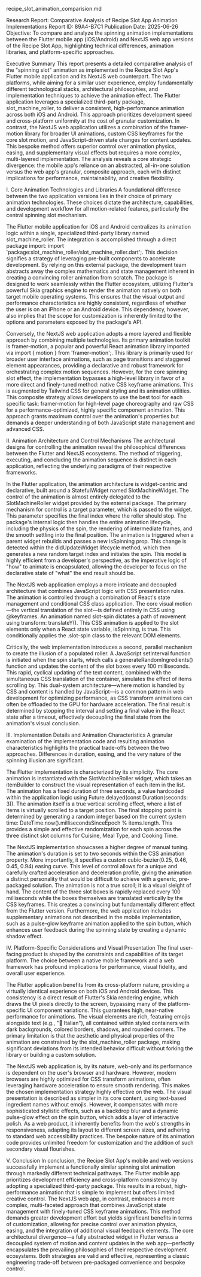 recipe_slot_animation_comparision.md

Research Report: Comparative Analysis of Recipe Slot App Animation Implementations
Report ID: 89A4-B7C1
Publication Date: 2025-06-26
Objective: To compare and analyze the spinning animation implementations between the Flutter mobile app (iOS/Android) and NextJS web app versions of the Recipe Slot App, highlighting technical differences, animation libraries, and platform-specific approaches.

Executive Summary
This report presents a detailed comparative analysis of the "spinning slot" animation as implemented in the Recipe Slot App's Flutter mobile application and its NextJS web counterpart. The two platforms, while aiming for a similar user experience, employ fundamentally different technological stacks, architectural philosophies, and implementation techniques to achieve the animation effect. The Flutter application leverages a specialized third-party package, slot_machine_roller, to deliver a consistent, high-performance animation across both iOS and Android. This approach prioritizes development speed and cross-platform uniformity at the cost of granular customization. In contrast, the NextJS web application utilizes a combination of the framer-motion library for broader UI animations, custom CSS keyframes for the core slot motion, and JavaScript-driven state changes for content updates. This bespoke method offers superior control over animation physics, easing, and supplementary visual effects but requires a more complex, multi-layered implementation. The analysis reveals a core strategic divergence: the mobile app's reliance on an abstracted, all-in-one solution versus the web app's granular, composite approach, each with distinct implications for performance, maintainability, and creative flexibility.

I. Core Animation Technologies and Libraries
A foundational difference between the two application versions lies in their choice of primary animation technologies. These choices dictate the architecture, capabilities, and development workflow for all motion-related features, particularly the central spinning slot mechanism.

The Flutter mobile application for iOS and Android centralizes its animation logic within a single, specialized third-party library named slot_machine_roller. The integration is accomplished through a direct package import: import 'package:slot_machine_roller/slot_machine_roller.dart';. This decision signifies a strategy of leveraging pre-built components to accelerate development. By relying on this external package, the development team abstracts away the complex mathematics and state management inherent in creating a convincing roller animation from scratch. The package is designed to work seamlessly within the Flutter ecosystem, utilizing Flutter's powerful Skia graphics engine to render the animation natively on both target mobile operating systems. This ensures that the visual output and performance characteristics are highly consistent, regardless of whether the user is on an iPhone or an Android device. This dependency, however, also implies that the scope for customization is inherently limited to the options and parameters exposed by the package's API.

Conversely, the NextJS web application adopts a more layered and flexible approach by combining multiple technologies. Its primary animation toolkit is framer-motion, a popular and powerful React animation library imported via import { motion } from 'framer-motion';. This library is primarily used for broader user interface animations, such as page transitions and staggered element appearances, providing a declarative and robust framework for orchestrating complex motion sequences. However, for the core spinning slot effect, the implementation bypasses a high-level library in favor of a more direct and finely-tuned method: native CSS keyframe animations. This is augmented by Tailwind CSS for general styling and its animation utilities. This composite strategy allows developers to use the best tool for each specific task: framer-motion for high-level page choreography and raw CSS for a performance-optimized, highly specific component animation. This approach grants maximum control over the animation's properties but demands a deeper understanding of both JavaScript state management and advanced CSS.

II. Animation Architecture and Control Mechanisms
The architectural designs for controlling the animation reveal the philosophical differences between the Flutter and NextJS ecosystems. The method of triggering, executing, and concluding the animation sequence is distinct in each application, reflecting the underlying paradigms of their respective frameworks.

In the Flutter application, the animation architecture is widget-centric and declarative, built around a StatefulWidget named SlotMachineWidget. The control of the animation is almost entirely delegated to the SlotMachineRoller widget provided by the external package. The primary mechanism for control is a target parameter, which is passed to the widget. This parameter specifies the final index where the roller should stop. The package's internal logic then handles the entire animation lifecycle, including the physics of the spin, the rendering of intermediate frames, and the smooth settling into the final position. The animation is triggered when a parent widget rebuilds and passes a new isSpinning prop. This change is detected within the didUpdateWidget lifecycle method, which then generates a new random target index and initiates the spin. This model is highly efficient from a developer's perspective, as the imperative logic of "how" to animate is encapsulated, allowing the developer to focus on the declarative state of "what" the end result should be.

The NextJS web application employs a more intricate and decoupled architecture that combines JavaScript logic with CSS presentation rules. The animation is controlled through a combination of React's state management and conditional CSS class application. The core visual motion—the vertical translation of the slot—is defined entirely in CSS using @keyframes. An animation named slot-spin dictates a path of movement using transform: translateY(). This CSS animation is applied to the slot elements only when a React state variable, isSpinning, is true. This conditionally applies the .slot-spin class to the relevant DOM elements.

Critically, the web implementation introduces a second, parallel mechanism to create the illusion of a populated roller. A JavaScript setInterval function is initiated when the spin starts, which calls a generateRandomIngredients() function and updates the content of the slot boxes every 100 milliseconds. This rapid, cyclical updating of the text content, combined with the simultaneous CSS translation of the container, simulates the effect of items scrolling by. This dual-system architecture—where motion is handled by CSS and content is handled by JavaScript—is a common pattern in web development for optimizing performance, as CSS transform animations can often be offloaded to the GPU for hardware acceleration. The final result is determined by stopping the interval and setting a final value in the React state after a timeout, effectively decoupling the final state from the animation's visual conclusion.

III. Implementation Details and Animation Characteristics
A granular examination of the implementation code and resulting animation characteristics highlights the practical trade-offs between the two approaches. Differences in duration, easing, and the very nature of the spinning illusion are significant.

The Flutter implementation is characterized by its simplicity. The core animation is instantiated with the SlotMachineRoller widget, which takes an itemBuilder to construct the visual representation of each item in the list. The animation has a fixed duration of three seconds, a value hardcoded within the application logic using Future.delayed(const Duration(seconds: 3)). The animation itself is a true vertical scrolling effect, where a list of items is virtually scrolled to a target position. The final stopping point is determined by generating a random integer based on the current system time: DateTime.now().millisecondsSinceEpoch % items.length. This provides a simple and effective randomization for each spin across the three distinct slot columns for Cuisine, Meal Type, and Cooking Time.

The NextJS implementation showcases a higher degree of manual tuning. The animation's duration is set to two seconds within the CSS animation property. More importantly, it specifies a custom cubic-bezier(0.25, 0.46, 0.45, 0.94) easing curve. This level of control allows for a unique and carefully crafted acceleration and deceleration profile, giving the animation a distinct personality that would be difficult to achieve with a generic, pre-packaged solution. The animation is not a true scroll; it is a visual sleight of hand. The content of the three slot boxes is rapidly replaced every 100 milliseconds while the boxes themselves are translated vertically by the CSS keyframes. This creates a convincing but fundamentally different effect from the Flutter version. Furthermore, the web application includes supplementary animations not described in the mobile implementation, such as a pulse-glow keyframe animation applied to the spin button, which enhances user feedback during the spinning state by creating a dynamic shadow effect.

IV. Platform-Specific Considerations and Visual Presentation
The final user-facing product is shaped by the constraints and capabilities of its target platform. The choice between a native mobile framework and a web framework has profound implications for performance, visual fidelity, and overall user experience.

The Flutter application benefits from its cross-platform nature, providing a virtually identical experience on both iOS and Android devices. This consistency is a direct result of Flutter's Skia rendering engine, which draws the UI pixels directly to the screen, bypassing many of the platform-specific UI component variations. This guarantees high, near-native performance for animations. The visual elements are rich, featuring emojis alongside text (e.g., "🍕 Italian"), all contained within styled containers with dark backgrounds, colored borders, shadows, and rounded corners. The primary limitation is that the aesthetic and physical properties of the animation are constrained by the slot_machine_roller package, making significant deviations from its intended behavior difficult without forking the library or building a custom solution.

The NextJS web application is, by its nature, web-only and its performance is dependent on the user's browser and hardware. However, modern browsers are highly optimized for CSS transform animations, often leveraging hardware acceleration to ensure smooth rendering. This makes the chosen implementation strategy highly effective on the web. The visual presentation is described as simpler in its core content, using text-based ingredient names without emojis. However, it compensates with more sophisticated stylistic effects, such as a backdrop blur and a dynamic pulse-glow effect on the spin button, which adds a layer of interactive polish. As a web product, it inherently benefits from the web's strengths in responsiveness, adapting its layout to different screen sizes, and adhering to standard web accessibility practices. The bespoke nature of its animation code provides unlimited freedom for customization and the addition of such secondary visual flourishes.

V. Conclusion
In conclusion, the Recipe Slot App's mobile and web versions successfully implement a functionally similar spinning slot animation through markedly different technical pathways. The Flutter mobile app prioritizes development efficiency and cross-platform consistency by adopting a specialized third-party package. This results in a robust, high-performance animation that is simple to implement but offers limited creative control. The NextJS web app, in contrast, embraces a more complex, multi-faceted approach that combines JavaScript state management with finely-tuned CSS keyframe animations. This method demands greater development effort but yields significant benefits in terms of customization, allowing for precise control over animation physics, easing, and the integration of additional visual feedback elements. The core architectural divergence—a fully abstracted widget in Flutter versus a decoupled system of motion and content updates in the web app—perfectly encapsulates the prevailing philosophies of their respective development ecosystems. Both strategies are valid and effective, representing a classic engineering trade-off between pre-packaged convenience and bespoke control.